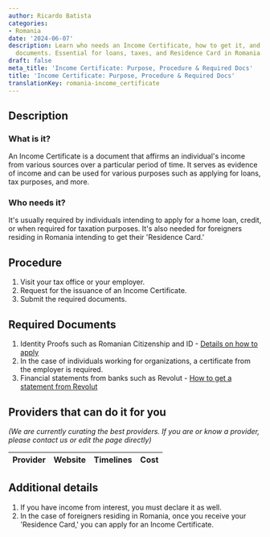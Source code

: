 ```yaml
---
author: Ricardo Batista
categories:
- Romania
date: '2024-06-07'
description: Learn who needs an Income Certificate, how to get it, and the required
  documents. Essential for loans, taxes, and Residence Card in Romania.
draft: false
meta_title: 'Income Certificate: Purpose, Procedure & Required Docs'
title: 'Income Certificate: Purpose, Procedure & Required Docs'
translationKey: romania-income_certificate
---
```



## Description
### What is it? 
An Income Certificate is a document that affirms an individual's income from various sources over a particular period of time. It serves as evidence of income and can be used for various purposes such as applying for loans, tax purposes, and more.

### Who needs it? 
It's usually required by individuals intending to apply for a home loan, credit, or when required for taxation purposes. It's also needed for foreigners residing in Romania intending to get their 'Residence Card.'

## Procedure
1. Visit your tax office or your employer.
2. Request for the issuance of an Income Certificate.
3. Submit the required documents.

## Required Documents
1. Identity Proofs such as Romanian Citizenship and ID - [Details on how to apply](http://eudo-citizenship.eu/NationalDB/docs/ROU%20Law%2021-1991%20republished%202010_ENGLISH.pdf)
2. In the case of individuals working for organizations, a certificate from the employer is required.
3. Financial statements from banks such as Revolut - [How to get a statement from Revolut](https://www.revolut.com/help/exploring-revolut/managing-my-account/how-do-i-get-a-statement)

## Providers that can do it for you

_(We are currently curating the best providers. If you are or know a provider, please contact us or edit the page directly)_

| Provider        |     Website     |     Timelines    |       Cost      |
| --------------- | --------------- |  :-------------: | :-------------: |

## Additional details
1. If you have income from interest, you must declare it as well.
2. In the case of foreigners residing in Romania, once you receive your 'Residence Card,' you can apply for an Income Certificate.